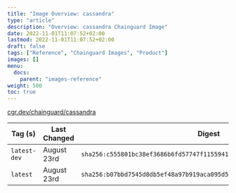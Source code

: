 ```yaml
---
title: "Image Overview: cassandra"
type: "article"
description: "Overview: cassandra Chainguard Image"
date: 2022-11-01T11:07:52+02:00
lastmod: 2022-11-01T11:07:52+02:00
draft: false
tags: ["Reference", "Chainguard Images", "Product"]
images: []
menu:
  docs:
    parent: "images-reference"
weight: 500
toc: true
---
```


[cgr.dev/chainguard/cassandra](https://github.com/chainguard-images/images/tree/main/images/cassandra)

| Tag (s)       | Last Changed | Digest                                                                    |
|---------------|--------------|---------------------------------------------------------------------------|
|  `latest-dev` | August 23rd  | `sha256:c555801bc38ef3686b6fd57747f115594182b0ad6594fecea1dbf56e218d2006` |
|  `latest`     | August 23rd  | `sha256:b07bbd7545d8db5ef48a97b919aca095d5b5dca43a3e27de225a34a60d39a8a9` |



